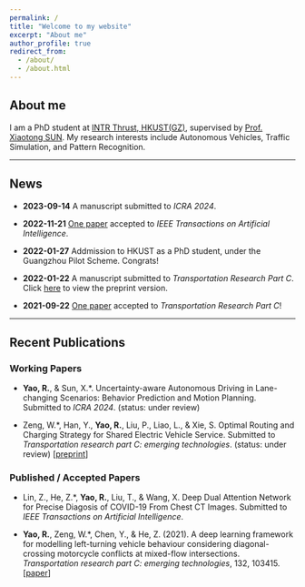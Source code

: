 ```yaml
---
permalink: /
title: "Welcome to my website"
excerpt: "About me"
author_profile: true
redirect_from: 
  - /about/
  - /about.html
---
```


## About me
I am a PhD student at [INTR Thrust, HKUST(GZ)](https://hkust-gz.edu.cn/academics/four-hubs/systems-hub/intelligent-transportation "affiliation"), supervised by [Prof. Xiaotong SUN](https://xiaotongsun.com/ "supervisor"). My research interests include Autonomous Vehicles, Traffic Simulation, and Pattern Recognition.<br>

------

## News
* **2023-09-14** A manuscript submitted to *ICRA 2024*.

* **2022-11-21** [One paper](https://ieeexplore.ieee.org/abstract/document/9965606?casa_token=1YA5Dal6dGUAAAAA:VTT0zr6uE6-kgGUJYoEMLy5EyEVd2LNQ0WCjsIPttDPs1kwI41yAqayR8YCZf5df0iyA9JMbpywW2A) accepted to *IEEE Transactions on Artificial Intelligence*.

* **2022-01-27** Addmission to HKUST as a PhD student, under the Guangzhou Pilot Scheme. Congrats!

* **2022-01-22** A manuscript submitted to *Transportation Research Part C*. Click [here](https://papers.ssrn.com/sol3/papers.cfm?abstract_id=4015246) to view the preprint version.

* **2021-09-22** [One paper](https://www.sciencedirect.com/science/article/pii/S0968090X21004095?casa_token=8HVnu5TwNUEAAAAA:Xd1y_ol0bzIKDdBls3o5K2fn8BjPebBTJ5OkSHGPVM-c9cvmr9Mr8rWfdih_JHMGwIrHMveR6TI) accepted to *Transportation Research Part C*!

------

## Recent Publications
### Working Papers
* **Yao, R.**, & Sun, X.\*. Uncertainty-aware Autonomous Driving in Lane-changing Scenarios: Behavior Prediction and Motion Planning. Submitted to *ICRA 2024*. (status: under review)

* Zeng, W.\*, Han, Y., **Yao, R.**, Liu, P., Liao, L., & Xie, S. Optimal Routing and Charging Strategy for Shared Electric Vehicle Service. Submitted to *Transportation research part C: emerging technologies*. (status: under review) \[[preprint](https://papers.ssrn.com/sol3/papers.cfm?abstract_id=4015246)\]

### Published / Accepted Papers
* Lin, Z., He, Z.\*, **Yao, R.**, Liu, T., & Wang, X. Deep Dual Attention Network for Precise Diagosis of COVID-19 From Chest CT Images. Submitted to *IEEE Transactions on Artificial Intelligence*.

* **Yao, R.**, Zeng, W.\*, Chen, Y., & He, Z. (2021). A deep learning framework for modelling left-turning vehicle behaviour considering diagonal-crossing motorcycle conflicts at mixed-flow intersections. *Transportation research part C: emerging technologies*, 132, 103415. \[[paper](https://www.sciencedirect.com/science/article/pii/S0968090X21004095?casa_token=8HVnu5TwNUEAAAAA:Xd1y_ol0bzIKDdBls3o5K2fn8BjPebBTJ5OkSHGPVM-c9cvmr9Mr8rWfdih_JHMGwIrHMveR6TI)\]
